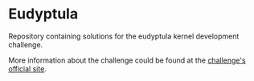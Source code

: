 # Eudyptula

Repository containing solutions for the eudyptula kernel development challenge.

More information about the challenge could be found at the [challenge's official site](http://eudyptula-challenge.org).
